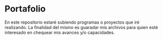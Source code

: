 # Portafolio

En este repositorio estaré subiendo programas o proyectos que iré realizando.
La finalidad del mismo es guaradar mis archivos para quien esté interesado en chequear mis avances y/o capacidades.
